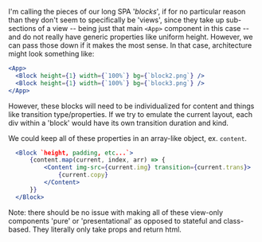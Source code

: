 I'm calling the pieces of our long SPA '_blocks_', if for no particular reason
than they don't seem to specifically be 'views', since they take up sub-sections
of a view -- being just that main `<App>` component in this case -- and do
not really have generic properties like uniform height. However, we can pass those
down if it makes the most sense. In that case, architecture might look something
like:

```jsx
<App>
  <Block height={1} width={`100%`} bg={`block2.png`} />
  <Block height={1} width={`100%`} bg={`block3.png`} />
</App>
```

However, these blocks will need to be individualized for content and things like
transition type/properties. If we try to emulate the current layout, each div
within a 'block' would have its own transition duration and kind.

We could keep all of these properties in an array-like object, ex. `content`.

```jsx
  <Block `height, padding, etc...`>
      {content.map(current, index, arr) => {
          <Content img-src={current.img} transition={current.trans}>
              {current.copy}
          </Content>
      }}
  </Block>
```

Note: there should be no issue with making all of these view-only components
'pure' or 'presentational' as opposed to stateful and class-based. They
literally only take props and return html.
